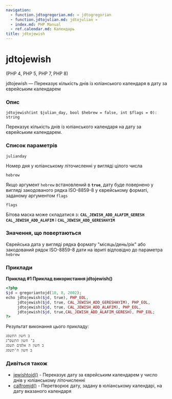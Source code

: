 ```yaml
---
navigation:
  - function.jdtogregorian.md: « jdtogregorian
  - function.jdtojulian.md: jdtojulian »
  - index.md: PHP Manual
  - ref.calendar.md: Календарь
title: jdtojewish
---
```

# jdtojewish

(PHP 4, PHP 5, PHP 7, PHP 8)

jdtojewish — Переказує кількість днів із юліанського календаря в дату за єврейським календарем

### Опис

```methodsynopsis
jdtojewish(int $julian_day, bool $hebrew = false, int $flags = 0): string
```

Переказує кількість днів із юліанського календаря на дату за єврейським календарем.

### Список параметрів

`julianday`

Номер дня у юліанському літочисленні у вигляді цілого числа

`hebrew`

Якщо аргумент `hebrew` встановлений в **`true`**, дату буде повернено у вигляді закодованого рядка ISO-8859-8 у єврейському форматі, заданому аргументом `flags`

`flags`

Бітова маска може складатися з: **`CAL_JEWISH_ADD_ALAFIM_GERESH`** **`CAL_JEWISH_ADD_ALAFIM`** і **`CAL_JEWISH_ADD_GERESHAYIM`**

### Значення, що повертаються

Єврейська дата у вигляді рядка формату "місяць/день/рік" або закодований рядок ISO-8859-8 дати на івриті відповідно до параметра `hebrew`

### Приклади

**Приклад #1 Приклад використання **jdtojewish()****

```php
<?php
$jd = gregoriantojd(10, 8, 2002);
echo jdtojewish($jd, true), PHP_EOL,
     jdtojewish($jd, true, CAL_JEWISH_ADD_GERESHAYIM), PHP_EOL,
     jdtojewish($jd, true, CAL_JEWISH_ADD_ALAFIM), PHP_EOL,
     jdtojewish($jd, true,CAL_JEWISH_ADD_ALAFIM_GERESH), PHP_EOL;
?>
```

Результат виконання цього прикладу:

```
ב חשון התשסג
ב' חשון התשס"ג
ב חשון ה אלפים תשסג
ב חשון ה'תשסג
```

### Дивіться також

-   [jewishtojd()](function.jewishtojd.md) - Переказує дату за єврейським календарем у число днів у юліанському літочисленні
-   [calfromjd()](function.cal-from-jd.md) - Перетворює дату, задану в юліанському календарі, на дату вказаного календаря
